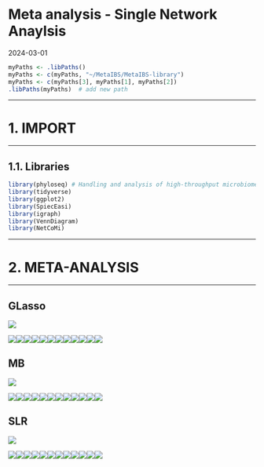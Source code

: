 Meta analysis - Single Network Anaylsis
================
2024-03-01

``` r
myPaths <- .libPaths()
myPaths <- c(myPaths, "~/MetaIBS/MetaIBS-library")
myPaths <- c(myPaths[3], myPaths[1], myPaths[2])
.libPaths(myPaths)  # add new path
```

------------------------------------------------------------------------

# 1. IMPORT

------------------------------------------------------------------------

## 1.1. Libraries

``` r
library(phyloseq) # Handling and analysis of high-throughput microbiome census data.
library(tidyverse)
library(ggplot2)
library(SpiecEasi)
library(igraph)
library(VennDiagram)
library(NetCoMi)
```

------------------------------------------------------------------------

# 2. META-ANALYSIS

------------------------------------------------------------------------

## GLasso

![](../../../single-network-analysis/Individual/plots/Family/meta-analysis-glasso-1.png)<!-- -->

![](../../../single-network-analysis/Individual/plots/Family/single-network-glasso-1.png)<!-- -->![](../../../single-network-analysis/Individual/plots/Family/single-network-glasso-2.png)<!-- -->![](../../../single-network-analysis/Individual/plots/Family/single-network-glasso-3.png)<!-- -->![](../../../single-network-analysis/Individual/plots/Family/single-network-glasso-4.png)<!-- -->![](../../../single-network-analysis/Individual/plots/Family/single-network-glasso-5.png)<!-- -->![](../../../single-network-analysis/Individual/plots/Family/single-network-glasso-6.png)<!-- -->![](../../../single-network-analysis/Individual/plots/Family/single-network-glasso-7.png)<!-- -->![](../../../single-network-analysis/Individual/plots/Family/single-network-glasso-8.png)<!-- -->![](../../../single-network-analysis/Individual/plots/Family/single-network-glasso-9.png)<!-- -->![](../../../single-network-analysis/Individual/plots/Family/single-network-glasso-10.png)<!-- -->![](../../../single-network-analysis/Individual/plots/Family/single-network-glasso-11.png)<!-- -->![](../../../single-network-analysis/Individual/plots/Family/single-network-glasso-12.png)<!-- -->

## MB

![](../../../single-network-analysis/Individual/plots/Family/meta-analysis-mb-1.png)<!-- -->

![](../../../single-network-analysis/Individual/plots/Family/single-network-mb-1.png)<!-- -->![](../../../single-network-analysis/Individual/plots/Family/single-network-mb-2.png)<!-- -->![](../../../single-network-analysis/Individual/plots/Family/single-network-mb-3.png)<!-- -->![](../../../single-network-analysis/Individual/plots/Family/single-network-mb-4.png)<!-- -->![](../../../single-network-analysis/Individual/plots/Family/single-network-mb-5.png)<!-- -->![](../../../single-network-analysis/Individual/plots/Family/single-network-mb-6.png)<!-- -->![](../../../single-network-analysis/Individual/plots/Family/single-network-mb-7.png)<!-- -->![](../../../single-network-analysis/Individual/plots/Family/single-network-mb-8.png)<!-- -->![](../../../single-network-analysis/Individual/plots/Family/single-network-mb-9.png)<!-- -->![](../../../single-network-analysis/Individual/plots/Family/single-network-mb-10.png)<!-- -->![](../../../single-network-analysis/Individual/plots/Family/single-network-mb-11.png)<!-- -->![](../../../single-network-analysis/Individual/plots/Family/single-network-mb-12.png)<!-- -->

## SLR

![](../../../single-network-analysis/Individual/plots/Family/meta-analysis-slr-1.png)<!-- -->

![](../../../single-network-analysis/Individual/plots/Family/single-network-slr-1.png)<!-- -->![](../../../single-network-analysis/Individual/plots/Family/single-network-slr-2.png)<!-- -->![](../../../single-network-analysis/Individual/plots/Family/single-network-slr-3.png)<!-- -->![](../../../single-network-analysis/Individual/plots/Family/single-network-slr-4.png)<!-- -->![](../../../single-network-analysis/Individual/plots/Family/single-network-slr-5.png)<!-- -->![](../../../single-network-analysis/Individual/plots/Family/single-network-slr-6.png)<!-- -->![](../../../single-network-analysis/Individual/plots/Family/single-network-slr-7.png)<!-- -->![](../../../single-network-analysis/Individual/plots/Family/single-network-slr-8.png)<!-- -->![](../../../single-network-analysis/Individual/plots/Family/single-network-slr-9.png)<!-- -->![](../../../single-network-analysis/Individual/plots/Family/single-network-slr-10.png)<!-- -->![](../../../single-network-analysis/Individual/plots/Family/single-network-slr-11.png)<!-- -->![](../../../single-network-analysis/Individual/plots/Family/single-network-slr-12.png)<!-- -->
